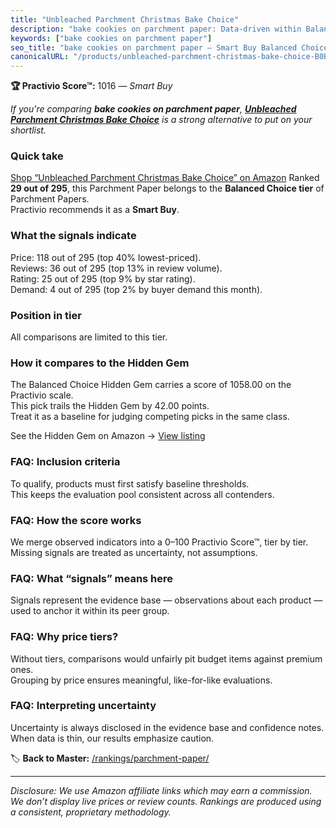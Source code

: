 ```yaml
---
title: "Unbleached Parchment Christmas Bake Choice"
description: "bake cookies on parchment paper: Data-driven within Balanced Choice ranking using the Practivio Score™. Positioned by quality, value, demand, findability, mome…"
keywords: ["bake cookies on parchment paper"]
seo_title: "bake cookies on parchment paper — Smart Buy Balanced Choice (2025)"
canonicalURL: "/products/unbleached-parchment-christmas-bake-choice-B0BNSYKZSN/"
---
```


**🏆 Practivio Score™:** 1016 — _Smart Buy_


*If you're comparing **bake cookies on parchment paper**, **[Unbleached Parchment Christmas Bake Choice](https://www.amazon.com/dp/B0BNSYKZSN?tag=practivio-20)** is a strong alternative to put on your shortlist.*
### Quick take
[Shop “Unbleached Parchment Christmas Bake Choice” on Amazon](https://www.amazon.com/dp/B0BNSYKZSN?tag=practivio-20)
Ranked **29 out of 295**, this Parchment Paper belongs to the **Balanced Choice tier** of Parchment Papers.  
Practivio recommends it as a **Smart Buy**.

### What the signals indicate
Price: 118 out of 295 (top 40% lowest-priced).  
Reviews: 36 out of 295 (top 13% in review volume).  
Rating: 25 out of 295 (top 9% by star rating).  
Demand: 4 out of 295 (top 2% by buyer demand this month).

### Position in tier
All comparisons are limited to this tier.

### How it compares to the Hidden Gem
The Balanced Choice Hidden Gem carries a score of 1058.00 on the Practivio scale.  
This pick trails the Hidden Gem by 42.00 points.  
Treat it as a baseline for judging competing picks in the same class.  

See the Hidden Gem on Amazon → [View listing](https://www.amazon.com/dp/B0B6PLG6G2?tag=practivio-20)

### FAQ: Inclusion criteria
To qualify, products must first satisfy baseline thresholds.  
This keeps the evaluation pool consistent across all contenders.

### FAQ: How the score works
We merge observed indicators into a 0–100 Practivio Score™, tier by tier.  
Missing signals are treated as uncertainty, not assumptions.

### FAQ: What “signals” means here
Signals represent the evidence base — observations about each product — used to anchor it within its peer group.

### FAQ: Why price tiers?
Without tiers, comparisons would unfairly pit budget items against premium ones.  
Grouping by price ensures meaningful, like-for-like evaluations.

### FAQ: Interpreting uncertainty
Uncertainty is always disclosed in the evidence base and confidence notes.  
When data is thin, our results emphasize caution.


🏷️ **Back to Master:** [/rankings/parchment-paper/](/rankings/parchment-paper/)

---
_Disclosure: We use Amazon affiliate links which may earn a commission. We don’t display live prices or review counts. Rankings are produced using a consistent, proprietary methodology._
